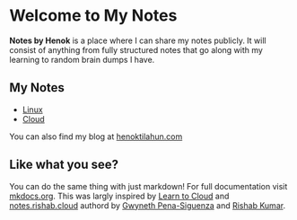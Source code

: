# Welcome to My Notes

__Notes by Henok__ is a place where I can share my notes publicly. It will consist of anything from fully structured notes that go along with my learning to random brain dumps I have. 

## My Notes
- [Linux](./Linux/overview.md)
- [Cloud](./Cloud/crc.md)

You can also find my blog at [henoktilahun.com](https://www.henoktilahun.com/tag/blogs/)

## Like what you see?

You can do the same thing with just markdown! For full documentation visit [mkdocs.org](https://www.mkdocs.org). This was largly inspired by [Learn to Cloud](https://learntocloud.guide/) and [notes.rishab.cloud](https://notes.rishab.cloud/) authord by [Gwyneth Pena-Siguenza](https://twitter.com/madebygps) and [Rishab Kumar](https://twitter.com/rishabk7).
